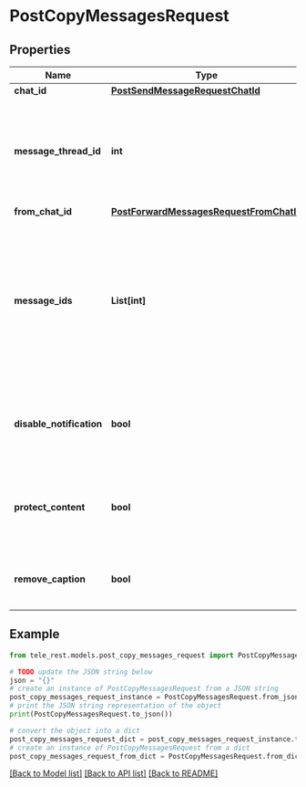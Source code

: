 # PostCopyMessagesRequest


## Properties

Name | Type | Description | Notes
------------ | ------------- | ------------- | -------------
**chat_id** | [**PostSendMessageRequestChatId**](PostSendMessageRequestChatId.md) |  | 
**message_thread_id** | **int** | Unique identifier for the target message thread (topic) of the forum; for forum supergroups only | [optional] 
**from_chat_id** | [**PostForwardMessagesRequestFromChatId**](PostForwardMessagesRequestFromChatId.md) |  | 
**message_ids** | **List[int]** | A JSON-serialized list of 1-100 identifiers of messages in the chat *from\\_chat\\_id* to copy. The identifiers must be specified in a strictly increasing order. | 
**disable_notification** | **bool** | Sends the messages [silently](https://telegram.org/blog/channels-2-0#silent-messages). Users will receive a notification with no sound. | [optional] 
**protect_content** | **bool** | Protects the contents of the sent messages from forwarding and saving | [optional] 
**remove_caption** | **bool** | Pass *True* to copy the messages without their captions | [optional] 

## Example

```python
from tele_rest.models.post_copy_messages_request import PostCopyMessagesRequest

# TODO update the JSON string below
json = "{}"
# create an instance of PostCopyMessagesRequest from a JSON string
post_copy_messages_request_instance = PostCopyMessagesRequest.from_json(json)
# print the JSON string representation of the object
print(PostCopyMessagesRequest.to_json())

# convert the object into a dict
post_copy_messages_request_dict = post_copy_messages_request_instance.to_dict()
# create an instance of PostCopyMessagesRequest from a dict
post_copy_messages_request_from_dict = PostCopyMessagesRequest.from_dict(post_copy_messages_request_dict)
```
[[Back to Model list]](../README.md#documentation-for-models) [[Back to API list]](../README.md#documentation-for-api-endpoints) [[Back to README]](../README.md)


